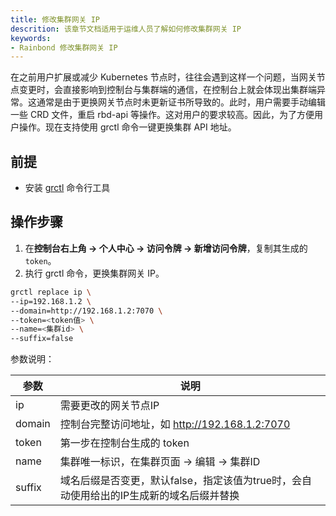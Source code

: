 ```yaml
---
title: 修改集群网关 IP
descrition: 该章节文档适用于运维人员了解如何修改集群网关 IP
keywords:
- Rainbond 修改集群网关 IP
---
```


在之前用户扩展或减少 Kubernetes 节点时，往往会遇到这样一个问题，当网关节点变更时，会直接影响到控制台与集群端的通信，在控制台上就会体现出集群端异常。这通常是由于更换网关节点时未更新证书所导致的。此时，用户需要手动编辑一些 CRD 文件，重启 rbd-api 等操作。这对用户的要求较高。因此，为了方便用户操作。现在支持使用 grctl 命令一键更换集群 API 地址。

## 前提

- 安装 [grctl](/docs/ops-guide/tools/grctl) 命令行工具

## 操作步骤

1. 在**控制台右上角 -> 个人中心 -> 访问令牌 -> 新增访问令牌**，复制其生成的 `token`。
2. 执行 grctl 命令，更换集群网关 IP。

```bash
grctl replace ip \
--ip=192.168.1.2 \
--domain=http://192.168.1.2:7070 \
--token=<token值> \
--name=<集群id> \
--suffix=false
```

参数说明：

| 参数   | 说明                                                         |
| ------ | ------------------------------------------------------------ |
| ip     | 需要更改的网关节点IP                                         |
| domain | 控制台完整访问地址，如 http://192.168.1.2:7070 |
| token  | 第一步在控制台生成的 token                                   |
| name   | 集群唯一标识，在集群页面 -> 编辑 -> 集群ID                       |
| suffix | 域名后缀是否变更，默认false，指定该值为true时，会自动使用给出的IP生成新的域名后缀并替换 |
